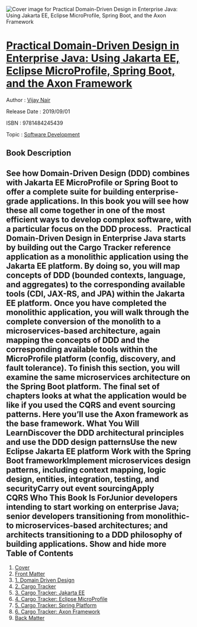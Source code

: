 ![Cover image for Practical Domain-Driven Design in Enterprise Java: Using Jakarta EE, Eclipse MicroProfile, Spring Boot, and the Axon Framework](https://imgdetail.ebookreading.net/cover/cover/20200215/EB9781484245439.jpg)

[Practical Domain-Driven Design in Enterprise Java: Using Jakarta EE, Eclipse MicroProfile, Spring Boot, and the Axon Framework](https://ebookreading.net/view/book/Practical+Domain-Driven+Design+in+Enterprise+Java%3A+Using+Jakarta+EE%2C+Eclipse+MicroProfile%2C+Spring+Boot%2C+and+the+Axon+Framework-EB9781484245439_1.html "Practical Domain-Driven Design in Enterprise Java: Using Jakarta EE, Eclipse MicroProfile, Spring Boot, and the Axon Framework")
====================================================================================================================

Author : [Vijay Nair](https://ebookreading.net/search/author/Vijay+Nair)

Release Date : 2019/09/01

ISBN : 9781484245439

Topic : [Software Development](https://ebookreading.net/search/category/software-development)

Book Description
-----------------

 See how Domain-Driven Design (DDD) combines with Jakarta EE MicroProfile or Spring Boot to offer a complete suite for building enterprise-grade applications. In this book you will see how these all come together in one of the most efficient ways to develop complex software, with a particular focus on the DDD process.   Practical Domain-Driven Design in Enterprise Java starts by building out the Cargo Tracker reference application as a monolithic application using the Jakarta EE platform. By doing so, you will map concepts of DDD (bounded contexts, language, and aggregates) to the corresponding available tools (CDI, JAX-RS, and JPA) within the Jakarta EE platform. Once you have completed the monolithic application, you will walk through the complete conversion of the monolith to a microservices-based architecture, again mapping the concepts of DDD and the corresponding available tools within the MicroProfile platform (config, discovery, and fault tolerance). To finish this section, you will examine the same microservices architecture on the Spring Boot platform. The final set of chapters looks at what the application would be like if you used the CQRS and event sourcing patterns. Here you’ll use the Axon framework as the base framework. What You Will LearnDiscover the DDD architectural principles and use the DDD design patternsUse the new Eclipse Jakarta EE platform Work with the Spring Boot frameworkImplement microservices design patterns, including context mapping, logic design, entities, integration, testing, and securityCarry out event sourcingApply CQRS Who This Book Is ForJunior developers intending to start working on enterprise Java; senior developers transitioning from monolithic- to microservices-based architectures; and architects transitioning to a DDD philosophy of building applications.        Show and hide more                
Table of Contents
-----------------

1. [Cover](https://ebookreading.net/view/book/Practical+Domain-Driven+Design+in+Enterprise+Java%3A+Using+Jakarta+EE%2C+Eclipse+MicroProfile%2C+Spring+Boot%2C+and+the+Axon+Framework-EB9781484245439_1.html)
1. [Front Matter](https://ebookreading.net/view/book/Practical+Domain-Driven+Design+in+Enterprise+Java%3A+Using+Jakarta+EE%2C+Eclipse+MicroProfile%2C+Spring+Boot%2C+and+the+Axon+Framework-EB9781484245439_2.html)
1. [1. Domain Driven Design](https://ebookreading.net/view/book/Practical+Domain-Driven+Design+in+Enterprise+Java%3A+Using+Jakarta+EE%2C+Eclipse+MicroProfile%2C+Spring+Boot%2C+and+the+Axon+Framework-EB9781484245439_3.html)
1. [2. Cargo Tracker](https://ebookreading.net/view/book/Practical+Domain-Driven+Design+in+Enterprise+Java%3A+Using+Jakarta+EE%2C+Eclipse+MicroProfile%2C+Spring+Boot%2C+and+the+Axon+Framework-EB9781484245439_4.html)
1. [3. Cargo Tracker: Jakarta EE](https://ebookreading.net/view/book/Practical+Domain-Driven+Design+in+Enterprise+Java%3A+Using+Jakarta+EE%2C+Eclipse+MicroProfile%2C+Spring+Boot%2C+and+the+Axon+Framework-EB9781484245439_5.html)
1. [4. Cargo Tracker: Eclipse MicroProfile](https://ebookreading.net/view/book/Practical+Domain-Driven+Design+in+Enterprise+Java%3A+Using+Jakarta+EE%2C+Eclipse+MicroProfile%2C+Spring+Boot%2C+and+the+Axon+Framework-EB9781484245439_6.html)
1. [5. Cargo Tracker: Spring Platform](https://ebookreading.net/view/book/Practical+Domain-Driven+Design+in+Enterprise+Java%3A+Using+Jakarta+EE%2C+Eclipse+MicroProfile%2C+Spring+Boot%2C+and+the+Axon+Framework-EB9781484245439_7.html)
1. [6. Cargo Tracker: Axon Framework](https://ebookreading.net/view/book/Practical+Domain-Driven+Design+in+Enterprise+Java%3A+Using+Jakarta+EE%2C+Eclipse+MicroProfile%2C+Spring+Boot%2C+and+the+Axon+Framework-EB9781484245439_8.html)
1. [Back Matter](https://ebookreading.net/view/book/Practical+Domain-Driven+Design+in+Enterprise+Java%3A+Using+Jakarta+EE%2C+Eclipse+MicroProfile%2C+Spring+Boot%2C+and+the+Axon+Framework-EB9781484245439_9.html)
